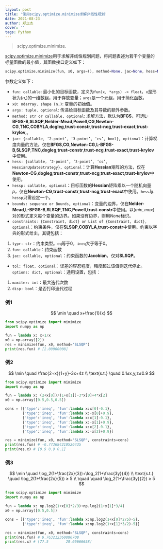 ```yaml
---
layout: post
title: '使用scipy.optimize.minimize求解非线性规划'
date: 2021-08-23
author: 郑之杰
cover: ''
tags: Python
---
```


> scipy.optimize.minimize.

[scipy.optimize.minimize](https://docs.scipy.org/doc/scipy/reference/generated/scipy.optimize.minimize.html)用于求解非线性规划问题，将问题表述为若干个变量的标量函数的最小值，其函数接口定义如下：

```python
scipy.optimize.minimize(fun, x0, args=(), method=None, jac=None, hess=None, hessp=None, bounds=None, constraints=(), tol=None, callback=None, options=None)
```

参数定义如下：
- `fun: callable`: 最小化的目标函数，定义为`fun(x, *args) -> float`。`x`是形状为$(n,)$的一维数组，用于存放变量；`args`是一个元组，用于简化函数。
- `x0: ndarray, shape (n,)`: 变量的初始值。
- `args: tuple, optional`: 传递给目标函数及其导数的额外参数。
- `method: str or callable, optional`: 求解方法，默认为**BFGS**，可选**L-BFGS-B**,**SLSQP**,**Nelder-Mead**,**Powell**,**CG**,**Newton-CG**,**TNC**,**COBYLA**,**dogleg**,**trust-constr**,**trust-ncg**,**trust-exact**,**trust-krylov**,。
- `jac: {callable, ‘2-point’, ‘3-point’, ‘cs’, bool}, optional`：计算梯度向量的方法，仅在**BFGS**,**CG**,**Newton-CG**,**L-BFGS-B**,**SLSQP**,**TNC**,**dogleg**,**trust-constr**,**trust-ncg**,**trust-exact**,**trust-krylov**中使用。
- `hess: {callable, ‘2-point’, ‘3-point’, ‘cs’, HessianUpdateStrategy}, optional`：计算**Hessian**矩阵的方法，仅在**Newton-CG**,**dogleg**,**trust-constr**,**trust-ncg**,**trust-exact**,**trust-krylov**中使用。
- `hessp: callable, optional`：目标函数的**Hessian**矩阵乘以一个随机向量$p$，仅在**Newton-CG**,**trust-constr**,**trust-ncg**,**trust-exact**中使用。`hess`与`hessp`只需设定一个。
- `bounds: sequence or Bounds, optional`：变量的边界，仅在**Nelder-Mead**,**L-BFGS-B**,**SLSQP**,**TNC**,**Powell**,**trust-constr**中使用。以$(min,max)$对的形式定义每个变量的边界。如果没有边界，则用$None$标识。
- `constraints: {Constraint, dict} or List of {Constraint, dict}, optional`：约束条件，仅在**SLSQP**,**COBYLA**,**trust-constr**中使用。约束以字典的形式给出，其键包括：
1. `typr: str`：约束类型。`eq`等于$0$，`ineq`大于等于$0$。
2. `fun: callable`：约束函数
3. `jac: callable, optional`：约束函数的**Jacobian**，仅对**SLSQP**。
- `tol: float, optional`：误差的容忍程度，精度超过该值则迭代停止。
`options: dict, optional`：通用设置，包括：
1. `maxiter: int`：最大迭代次数
2. `disp: bool`：是否打印迭代过程

### 例1

$$ \min \quad x+\frac{1}{x} $$

```python
from scipy.optimize import minimize
import numpy as np

fun = lambda x: x+1/x
x0 = np.array([2])
res = minimize(fun, x0, method='SLSQP')
print(res.fun) # [2.00000008]
```

### 例2

$$ \min \quad \frac{2+x}{1+y}-3x+4z \\ \text{s.t.} \quad 0.1≤x,y,z≤0.9 $$

```python
from scipy.optimize import minimize
import numpy as np

fun = lambda x: (2+x[0])/(1+x[1])-3*x[0]+4*x[2]
x0 = np.array([0.5,0.5,0.5])

cons = [{'type':'ineq', 'fun':lambda x:x[0]-0.1},
        {'type':'ineq', 'fun':lambda x:-x[0]+0.9},
        {'type':'ineq', 'fun':lambda x:x[1]-0.1},
        {'type':'ineq', 'fun':lambda x:-x[1]+0.9},
        {'type':'ineq', 'fun':lambda x:x[2]-0.1},
        {'type':'ineq', 'fun':lambda x:-x[2]+0.9}]

res = minimize(fun, x0, method='SLSQP', constraints=cons)
print(res.fun) # -0.773684210526435
print(res.x) # [0.9 0.9 0.1]
```

### 例3

$$ \min \quad \log_2(1+\frac{2x}{3})+\log_2(1+\frac{3y}{4}) \\ \text{s.t.} \quad \log_2(1+\frac{2x}{5}) ≥ 5 \\  \quad  \quad  \log_2(1+\frac{3y}{2}) ≥ 5 $$

```python
from scipy.optimize import minimize
import numpy as np

fun = lambda x: np.log2(1+x[0]*2/3)+np.log2(1+x[1]*3/4)
x0 = np.array([0.5,0.5])

cons = [{'type':'ineq', 'fun':lambda x:np.log2(1+x[0]*2/5)-5},
        {'type':'ineq', 'fun':lambda x:np.log2(1+x[1]*3/2)-5}]

res = minimize(fun, x0, method='SLSQP', constraints=cons)
print(res.fun) # 9.763212360886708
print(res.x) # [77.5        20.66666658]
```
